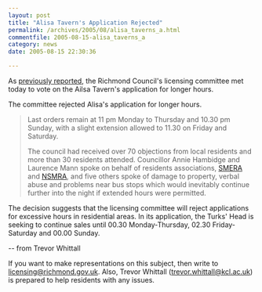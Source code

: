 ```yaml
---
layout: post
title: "Alisa Tavern's Application Rejected"
permalink: /archives/2005/08/alisa_taverns_a.html
commentfile: 2005-08-15-alisa_taverns_a
category: news
date: 2005-08-15 22:30:36

---
```


As [previously reported](/archives/2005/08/alisa_pubs_late.html), the Richmond Council's licensing committee met today to vote on the Ailsa Tavern's application for longer hours.

The committee rejected Alisa's application for longer hours.

> Last orders remain at 11 pm Monday to Thursday and 10.30 pm Sunday, with a slight extension allowed to 11.30 on Friday and Saturday.
> 
> 
> 
> The council had received over 70 objections from local residents and more than 30 residents attended. Councillor Annie Hambidge and Laurence Mann spoke on behalf of residents associations, [SMERA](http://www.smera.co.uk/home-page) and [NSMRA](/cgi-bin/directory.cgi?key=200506300538&action=getlisting), and five others spoke of damage to property, verbal abuse and problems near bus stops which would inevitably continue further into the night if extended hours were permitted.

The decision suggests that the licensing committee will reject applications for excessive hours in residential areas. In its application, the Turks' Head is seeking to continue sales until 00.30 Monday-Thursday, 02.30 Friday-Saturday and 00.00 Sunday.

-- from Trevor Whittall

If you want to make representations on this subject, then write to [licensing@richmond.gov.uk](mailto:licensing@richmond.gov.uk). Also, Trevor Whittall ([trevor.whittall@kcl.ac.uk](mailto:trevor.whittall@kcl.ac.uk)) is prepared to help residents with any issues.
